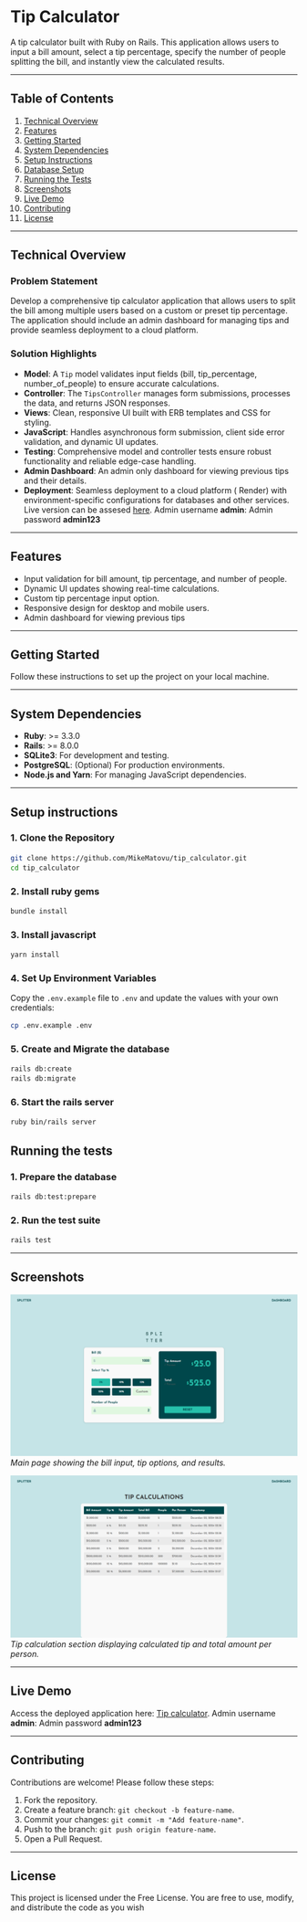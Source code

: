 # Tip Calculator

A tip calculator built with Ruby on Rails. This application allows users to input a bill amount, select a tip percentage, specify the number of people splitting the bill, and instantly view the calculated results.

---

## Table of Contents

1. [Technical Overview](#technical-overview)
2. [Features](#features)
3. [Getting Started](#getting-started)
4. [System Dependencies](#system-dependencies)
5. [Setup Instructions](#setup-instructions)
6. [Database Setup](#database-setup)
7. [Running the Tests](#running-the-tests)
8. [Screenshots](#screenshots)
9. [Live Demo](#live-demo)
10. [Contributing](#contributing)
11. [License](#license)

---

## Technical Overview

### Problem Statement

Develop a comprehensive tip calculator application that allows users to split the bill among multiple users based on a custom or preset tip percentage. The application should include an admin dashboard for managing tips and provide seamless deployment to a cloud platform.

### Solution Highlights

- **Model**: A `Tip` model validates input fields (bill, tip_percentage, number_of_people) to ensure accurate calculations.
- **Controller**: The `TipsController` manages form submissions, processes the data, and returns JSON responses.
- **Views**: Clean, responsive UI built with ERB templates and CSS for styling.
- **JavaScript**: Handles asynchronous form submission, client side error validation, and dynamic UI updates.
- **Testing**: Comprehensive model and controller tests ensure robust functionality and reliable edge-case handling.
- **Admin Dashboard**: An admin only dashboard for viewing previous tips and their details.
- **Deployment**: Seamless deployment to a cloud platform ( Render) with environment-specific configurations for databases and other services. Live version can be assesed [here](https://tip-calculator-9dey.onrender.com/). Admin username **admin**: Admin password **admin123** 

---

## Features

- Input validation for bill amount, tip percentage, and number of people.
- Dynamic UI updates showing real-time calculations.
- Custom tip percentage input option.
- Responsive design for desktop and mobile users.
- Admin dashboard for viewing previous tips

---

## Getting Started

Follow these instructions to set up the project on your local machine.

---

## System Dependencies

- **Ruby**: >= 3.3.0
- **Rails**: >= 8.0.0
- **SQLite3**: For development and testing.
- **PostgreSQL**: (Optional) For production environments.
- **Node.js and Yarn**: For managing JavaScript dependencies.

---

## Setup instructions

### 1. Clone the Repository

```bash
git clone https://github.com/MikeMatovu/tip_calculator.git
cd tip_calculator
```

### 2. Install ruby gems

```bash
bundle install
```

### 3. Install javascript

```bash
yarn install
```

### 4. Set Up Environment Variables

Copy the `.env.example` file to `.env` and update the values with your own credentials:

```bash
cp .env.example .env
```
### 5. Create and Migrate the database

```bash
rails db:create
rails db:migrate
```

### 6. Start the rails server

```bash
ruby bin/rails server
```


## Running the tests

### 1. Prepare the database

```bash
rails db:test:prepare
```
### 2. Run the test suite
```bash
rails test
```

---

## Screenshots

![Screenshot of Main Page](public/images/main_page.png)  
*Main page showing the bill input, tip options, and results.*

![Screenshot of the dashboard](public/images/dashboard_page.png)  
*Tip calculation section displaying calculated tip and total amount per person.*

---

## Live Demo

Access the deployed application here: [Tip calculator](https://tip-calculator-9dey.onrender.com/). Admin username **admin**: Admin password **admin123** 

---

## Contributing

Contributions are welcome! Please follow these steps:

1. Fork the repository.
2. Create a feature branch: `git checkout -b feature-name`.
3. Commit your changes: `git commit -m "Add feature-name"`.
4. Push to the branch: `git push origin feature-name`.
5. Open a Pull Request.

---

## License

This project is licensed under the Free License. You are free to use, modify, and distribute the code as you wish



